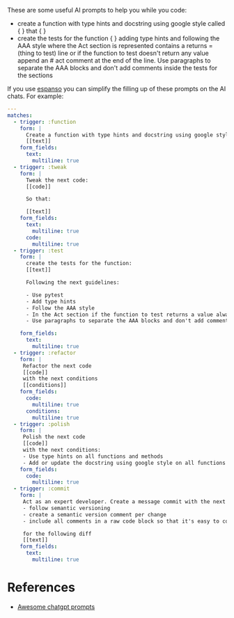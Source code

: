 These are some useful AI prompts to help you while you code:

- create a function with type hints and docstring using google style called { } that { }
- create the tests for the function { } adding type hints and following the AAA style where the Act section is represented contains a returns = (thing to test) line or if the function to test doesn't return any value append an # act comment at the end of the line. Use paragraphs to separate the AAA blocks and don't add comments inside the tests for the sections

If you use [espanso](espanso.md) you can simplify the filling up of these prompts on the AI chats. For example:

```yaml
---
matches:
  - trigger: :function
    form: |
      Create a function with type hints and docstring using google style called [[name]] that:
      [[text]] 
    form_fields:
      text:
        multiline: true
  - trigger: :tweak
    form: |
      Tweak the next code:
      [[code]] 

      So that: 

      [[text]] 
    form_fields:
      text:
        multiline: true
      code:
        multiline: true
  - trigger: :test
    form: |
      create the tests for the function:
      [[text]] 

      Following the next guidelines:

      - Use pytest
      - Add type hints 
      - Follow the AAA style 
      - In the Act section if the function to test returns a value always name that variable returns. If the function to test doesn't return any value append an # act comment at the end of the line. 
      - Use paragraphs to separate the AAA blocks and don't add comments like # Arrange or # Act or # Act/Assert or # Assert

    form_fields:
      text:
        multiline: true
  - trigger: :refactor
    form: |
     Refactor the next code
     [[code]] 
     with the next conditions
     [[conditions]]
    form_fields:
      code:
        multiline: true
      conditions:
        multiline: true
  - trigger: :polish
    form: |
     Polish the next code
     [[code]] 
     with the next conditions:
     - Use type hints on all functions and methods
     - Add or update the docstring using google style on all functions and methods
    form_fields:
      code:
        multiline: true
  - trigger: :commit
    form: |
     Act as an expert developer. Create a message commit with the next conditions:
     - follow semantic versioning 
     - create a semantic version comment per change
     - include all comments in a raw code block so that it's easy to copy

     for the following diff
     [[text]] 
    form_fields:
      text:
        multiline: true
```

# References

- [Awesome chatgpt prompts](https://prompts.chat/)
